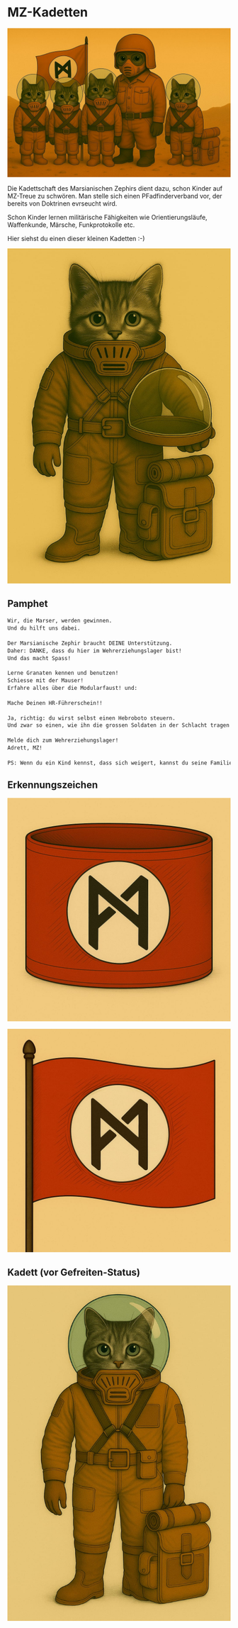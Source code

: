 # MZ-Kadetten

![kadett.jpg](../_images/kadettschaft/kadettschaft-mit-flagge.jpg)

Die Kadettschaft des Marsianischen Zephirs dient dazu, schon Kinder auf MZ-Treue zu schwören.
Man stelle sich einen PFadfinderverband vor, der bereits von Doktrinen evrseucht wird.

Schon Kinder lernen militärische Fähigkeiten wie Orientierungsläufe, Waffenkunde, Märsche, Funkprotokolle etc.

Hier siehst du einen dieser kleinen Kadetten :-)

![kadett.jpg](../_images/kadettschaft/kadett-01.jpg)

## Pamphet

~~~txt
Wir, die Marser, werden gewinnen.
Und du hilft uns dabei.

Der Marsianische Zephir braucht DEINE Unterstützung.
Daher: DANKE, dass du hier im Wehrerziehungslager bist!
Und das macht Spass!

Lerne Granaten kennen und benutzen!
Schiesse mit der Mauser!
Erfahre alles über die Modularfaust! und:

Mache Deinen HR-Führerschein!!

Ja, richtig: du wirst selbst einen Hebroboto steuern.
Und zwar so einen, wie ihn die grossen Soldaten in der Schlacht tragen!

Melde dich zum Wehrerziehungslager!
Adrett, MZ!

PS: Wenn du ein Kind kennst, dass sich weigert, kannst du seine Familie hier auch gleich anzeigen.
~~~

## Erkennungszeichen

![kadett.jpg](../_images/kadettschaft/mz-armbinde.jpg)

![kadett.jpg](../_images/kadettschaft/mz-flagge.jpg)

## Kadett (vor Gefreiten-Status)

![kadett.jpg](../_images/kadettschaft/vor-gefreiter.jpg)
